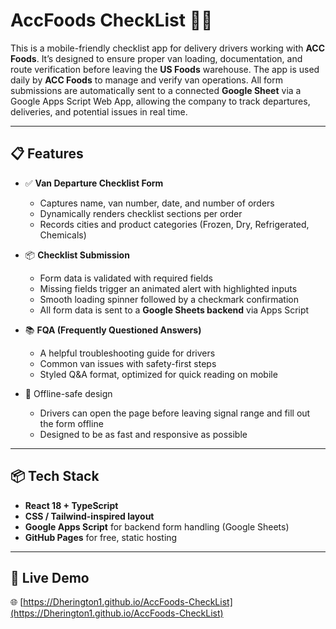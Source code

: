# AccFoods CheckList 🥩🚚

This is a mobile-friendly checklist app for delivery drivers working with **ACC Foods**. It’s designed to ensure proper van loading, documentation, and route verification before leaving the **US Foods** warehouse. The app is used daily by **ACC Foods** to manage and verify van operations. All form submissions are automatically sent to a connected **Google Sheet** via a Google Apps Script Web App, allowing the company to track departures, deliveries, and potential issues in real time.

---

## 📋 Features

- ✅ **Van Departure Checklist Form**
  - Captures name, van number, date, and number of orders
  - Dynamically renders checklist sections per order
  - Records cities and product categories (Frozen, Dry, Refrigerated, Chemicals)

- 📦 **Checklist Submission**
  - Form data is validated with required fields
  - Missing fields trigger an animated alert with highlighted inputs
  - Smooth loading spinner followed by a checkmark confirmation
  - All form data is sent to a **Google Sheets backend** via Apps Script

- 📚 **FQA (Frequently Questioned Answers)**
  - A helpful troubleshooting guide for drivers
  - Common van issues with safety-first steps
  - Styled Q&A format, optimized for quick reading on mobile

- 🧠 Offline-safe design
  - Drivers can open the page before leaving signal range and fill out the form offline
  - Designed to be as fast and responsive as possible

---

## 📦 Tech Stack

- **React 18 + TypeScript**
- **CSS / Tailwind-inspired layout**
- **Google Apps Script** for backend form handling (Google Sheets)
- **GitHub Pages** for free, static hosting

---

## 🚀 Live Demo

🌐 [https://Dherington1.github.io/AccFoods-CheckList](https://Dherington1.github.io/AccFoods-CheckList)
